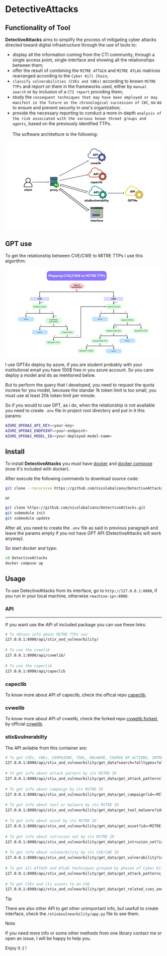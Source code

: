 # DetectiveAttacks

## Functionality of Tool
**DetectiveAttacks** aims to simplify the process of mitigating cyber attacks directed toward digital infrastructure through the use of tools to:
- display all the information coming from the CTI community, through a single access point, single interface and showing all the relationships between them;
- offer the result of combining the `MITRE ATT&CK` and `MITRE ATLAS` matrices rearranged according to the `Cyber Kill Chain`;
- `classify vulnerabilities (CVEs and CWEs)` according to known `MITRE TTPs` and report on them in the frameworks used, either by `manual search` or by inclusion of a `CTI report` providing them;
- study the `consequent techniques that may have been employed or may manifest in the future on the chronological succession of CKC`, so as to ensure and prevent security in one's organization;
- provide the necessary reporting to conduct a more in-depth `analysis of the risk associated with the various known threat groups and agents`, based on the previously identified TTPs.\
 \
The software architetture is the following:

![alt text](./architecture.png)

## GPT use
To get the relationship between CVE/CWE to MITRE TTPs i use this algorithm:


![alt text](./algorithm_relationships.png)

I use GPT4o deploy by azure, if you are student probably with your institutional email you have 100$ free in you azure account. So you cane deploy a model and do as mentioned below.

But to perform the query that I developed, you need to request the quota increse for you model, becouse the standar 1k token limit is too small, you must use at least 20k token limit per minute.

So if you would to use GPT, as i do, when the relationship is not available you need to create `.env` file in project root directory and put in it this params:
```bash
AZURE_OPENAI_API_KEY=<your-key>
AZURE_OPENAI_ENDPOINT=<your-endpoint>
AZURE_OPENAI_MODEL_ID=<your-deployed-model-name>
```

## Install
To install **DetectiveAttacks** you must have [docker](https://docs.docker.com/get-docker/) and [docker compose](https://docs.docker.com/get-docker/) (now it's included with docker).

After execute the following commands to download source code:
```bash
git clone --recursive https://github.com/nicolabalzano/DetectiveAttacks.git
```
or
```bash
git clone https://github.com/nicolabalzano/DetectiveAttacks.git
git submodule init
git submodule update
```

After all, you need to create the `.env` file as said in previous paragraph and leave the params empty if you not have GPT API (DetectiveAttacks will work anyway).

So start docker and type:
```bash
cd DetectiveAttacks
docker compose up
```

## Usage
To use DetectiveAttacks from its interface, go to `http://127.0.0.1:8080`, if you run in your local machine, otherwise `<machine-ip>:8080`. 

### API
---

If you want use the API of included package you can use these links:
```bash
# To obtain info about MITRE TTPs use 
127.0.0.1:8080/api/stix_and_vulnearbility/

# To use the cvwelib
127.0.0.1:8080/api/cvwelib/

# To use the capeclib
127.0.0.1:8080/api/capeclib
```

### capeclib
To know more about API of capeclib, check the offical repo [capeclib](https://github.com/nicolabalzano/capeclib.git).

### cvwelib
To know more about API of cvwelib, check the forked repo [cvwelib forked](https://github.com/nicolabalzano/cvwelib.git), by official [cvwelib](https://github.com/colelli/cvwelib.git).

### stix&vulnerabilty
The API avilable from this container are:

```bash
# To get CVEs, CWEs, CAMPAIGNS, TOOL, MALWARE, COURSE OF ACTIONS, INTRUSION SETS, ATTACK PATTERNS and ASSETS from search terms, type of objects (Attack, Campaign, Tool, Malware, Asset, Group, Mapped Vulnerability) and domain of reasearch (ATLAS, Enterprise, Mobile, ICS)
127.0.0.1:8080/api/stix_and_vulnearbility/get_data?search=?alltypes=?alldomains=all

# To get info about attack pattern by its MITRE ID
127.0.0.1:8080/api/stix_and_vulnearbility/get_data/get_attack_patterns?id=<MITRE-ID>

# To get info about campaign by its MITRE ID
127.0.0.1:8080/api/stix_and_vulnearbility/get_data/get_campaign?id=<MITRE-ID>

# To get info about tool or malware by its MITRE ID
127.0.0.1:8080/api/stix_and_vulnearbility/get_data/get_tool_malware?id=<MITRE-ID>

# To get info about asset by its MITRE ID
127.0.0.1:8080/api/stix_and_vulnearbility/get_data/get_asset?id=<MITRE-ID>

# To get info about intrusion set by its MITRE ID
127.0.0.1:8080/api/stix_and_vulnearbility/get_data/get_intrusion_set?id=<MITRE-ID>

# To get info about vulnearbility by its CVE/CWE ID
127.0.0.1:8080/api/stix_and_vulnearbility/get_data/get_vulnerability?id=<CVE/CWE-ID>

# To get all ATT&CK and ATLAS techniques grouped by phases of Cyber Kill Chain
127.0.0.1:8080/api/stix_and_vulnearbility/get_data/get_attack_patterns_grouped_by_CKCP

# To get CVEs and its assets to an CVE
127.0.0.1:8080/api/stix_and_vulnearbility/get_data/get_related_cves_and_assets_of_cve?id=<CVE-ID>
```
> [!TIP]
> There are also other API to get other unimportant info, but usefull to create interface, check the `/stix&vulnearbility/app.py` file to see them.

> [!NOTE] 
> If you need more info or some other methods from one library contact me or open an issue, I will be happy to help you.

Enjoy it :) !


